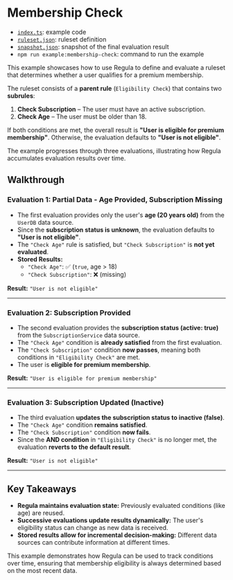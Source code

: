 # Membership Check

- [`index.ts`](./index.ts): example code
- [`ruleset.json`](./ruleset.json): ruleset definition
- [`snapshot.json`](./snapshot.json): snapshot of the final evaluation result
- `npm run example:membership-check`: command to run the example

This example showcases how to use Regula to define and evaluate a ruleset that determines whether a user qualifies for a premium membership.

The ruleset consists of a **parent rule** (`Eligibility Check`) that contains two **subrules**:

1. **Check Subscription** – The user must have an active subscription.
2. **Check Age** – The user must be older than 18.

If both conditions are met, the overall result is **"User is eligible for premium membership"**. Otherwise, the evaluation defaults to **"User is not eligible"**.

The example progresses through three evaluations, illustrating how Regula accumulates evaluation results over time.

## Walkthrough

### **Evaluation 1: Partial Data - Age Provided, Subscription Missing**

- The first evaluation provides only the user's **age (20 years old)** from the `UserDB` data source.
- Since the **subscription status is unknown**, the evaluation defaults to **"User is not eligible"**.
- The `"Check Age"` rule is satisfied, but `"Check Subscription"` is **not yet evaluated**.
- **Stored Results:**
  - `"Check Age"`: ✅ (`true`, age > 18)
  - `"Check Subscription"`: ❌ (missing)

**Result:** `"User is not eligible"`

---

### **Evaluation 2: Subscription Provided**

- The second evaluation provides the **subscription status (active: true)** from the `SubscriptionService` data source.
- The `"Check Age"` condition is **already satisfied** from the first evaluation.
- The `"Check Subscription"` condition **now passes**, meaning both conditions in `"Eligibility Check"` are met.
- The user is **eligible for premium membership**.

**Result:** `"User is eligible for premium membership"`

---

### **Evaluation 3: Subscription Updated (Inactive)**

- The third evaluation **updates the subscription status to inactive (false)**.
- The `"Check Age"` condition **remains satisfied**.
- The `"Check Subscription"` condition **now fails**.
- Since the **AND condition** in `"Eligibility Check"` is no longer met, the evaluation **reverts to the default result**.

**Result:** `"User is not eligible"`

---

## Key Takeaways

- **Regula maintains evaluation state:** Previously evaluated conditions (like age) are reused.
- **Successive evaluations update results dynamically:** The user's eligibility status can change as new data is received.
- **Stored results allow for incremental decision-making:** Different data sources can contribute information at different times.

This example demonstrates how Regula can be used to track conditions over time, ensuring that membership eligibility is always determined based on the most recent data.
